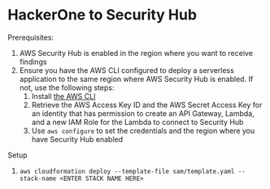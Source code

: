 # HackerOne to Security Hub

Prerequisites:
1. AWS Security Hub is enabled in the region where you want to receive findings
1. Ensure you have the AWS CLI configured to deploy a serverless application to the same region where AWS Security Hub is enabled. If not, use the following steps:
    1. Install [the AWS CLI](https://docs.aws.amazon.com/cli/latest/userguide/cli-chap-install.html)
    1. Retrieve the AWS Access Key ID and the AWS Secret Access Key for an identity that has permission to create an API Gateway, Lambda, and a new IAM Role for the Lambda to connect to Security Hub
    1. Use `aws configure` to set the credentials and the region where you have Security Hub enabled 

Setup
1. `aws cloudformation deploy --template-file sam/template.yaml --stack-name <ENTER STACK NAME HERE>`
